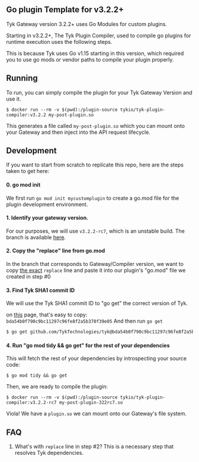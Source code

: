 ## Go plugin Template for v3.2.2+

Tyk Gateway version 3.2.2+ uses Go Modules for custom plugins.

Starting in v3.2.2+, The Tyk Plugin Compiler, used to compile go plugins for runtime execution uses the following steps.

This is because Tyk uses Go v1.15 starting in this version, which required you to use go mods or vendor paths to compile your plugin properly.

## Running
To run, you can simply compile the plugin for your Tyk Gateway Version and use it.

```
$ docker run --rm -v $(pwd):/plugin-source tykio/tyk-plugin-compiler:v3.2.2 my-post-plugin.so
```

This generates a file called `my-post-plugin.so` which you can mount onto your Gateway and then inject into the API request lifecycle.

## Development

If you want to start from scratch to replicate this repo, here are the steps taken to get here:

#### 0. go mod init
We first run `go mod init mycustomplugin` to create a go.mod file for the plugin development environment.

####  1. Identify your gateway version.
For our purposes, we will use `v3.2.2-rc7`, which is an unstable build.
The branch is available [here][1].

 
#### 2. Copy the "replace" line from go.mod
In the branch that corresponds to Gateway/Compiler version, we want to copy [the exact][2] `replace` line and paste it into our plugin's "go.mod" file we created in step #0  


#### 3. Find Tyk SHA1 commit ID

We will use the Tyk SHA1 commit ID to "go get" the correct version of Tyk.

on [this][3] page, that's easy to copy: `bda54b0f790c9bc11297c96fe8f2a5b370f39e05`
And then run `go get`
```bash
$ go get github.com/TykTechnologies/tyk@bda54b0f790c9bc11297c96fe8f2a5b370f39e05 
```

#### 4. Run "go mod tidy && go get" for the rest of your dependencies

This will fetch the rest of your dependencies by introspecting your source code:
```
$ go mod tidy && go get
```

Then, we are ready to compile the plugin:

```
$ docker run --rm -v $(pwd):/plugin-source tykio/tyk-plugin-compiler:v3.2.2-rc7 my-post-plugin-322rc7.so
```

Viola!  We have a `plugin.so` we can mount onto our Gateway's file system.


## FAQ
1. What's with `replace` line in step #2?
This is a necessary step that resolves Tyk dependencies.

[1]: [https://github.com/TykTechnologies/tyk/tree/release-3.2.2]
[2]: [https://github.com/TykTechnologies/tyk/blob/release-3.2.2/go.mod#L101]
[3]: [https://github.com/TykTechnologies/tyk/commits/release-3.2.2]
